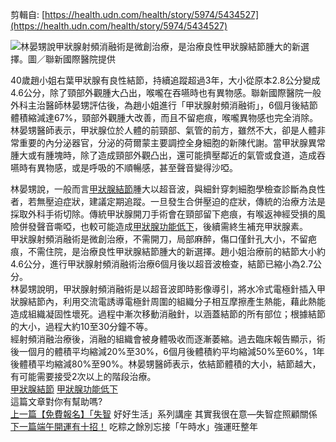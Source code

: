 剪輯自: [https://health.udn.com/health/story/5974/5434527](https://health.udn.com/health/story/5974/5434527)

![林晏甥說甲狀腺射頻消融術是微創治療，是治療良性甲狀腺結節腫大的新選擇。圖／聯新國際醫院提供](Exported%20image%2020241106114136-0.jpeg)

40歲趙小姐右葉甲狀腺有良性結節，持續追蹤超過3年，大小從原本2.8公分變成4.6公分，除了頸部外觀腫大凸出，喉嚨在吞嚥時也有異物感。聯新國際醫院一般外科主治醫師林晏甥評估後，為趙小姐進行「甲狀腺射頻消融術」，6個月後結節體積縮減達67%，頸部外觀腫大改善，而且不留疤痕，喉嚨異物感也完全消除。  
林晏甥醫師表示，甲狀腺位於人體的前頸部、氣管的前方，雖然不大，卻是人體非常重要的內分泌器官，分泌的荷爾蒙主要調控全身細胞的新陳代謝。當甲狀腺異常腫大或有腫塊時，除了造成頸部外觀凸出，還可能擠壓鄰近的氣管或食道，造成吞嚥時有異物感，或是呼吸的不順暢感，甚至聲音變得沙啞。
 
林晏甥說，一般而言[甲狀腺結節](https://health.udn.com/health/tagging/%E7%94%B2%E7%8B%80%E8%85%BA%E7%B5%90%E7%AF%80?from=contenttag)腫大以超音波，與細針穿刺細胞學檢查診斷為良性者，若無壓迫症狀，建議定期追蹤。一旦發生合併壓迫的症狀，傳統的治療方法是採取外科手術切除。傳統甲狀腺開刀手術會在頸部留下疤痕，有喉返神經受損的風險併發聲音嘶啞，也較可能造成[甲狀腺功能低下](https://health.udn.com/health/tagging/%E7%94%B2%E7%8B%80%E8%85%BA%E5%8A%9F%E8%83%BD%E4%BD%8E%E4%B8%8B?from=contenttag)，後續需終生補充甲狀腺素。  
甲狀腺射頻消融術是微創治療，不需開刀，局部麻醉，傷口僅針孔大小，不留疤痕，不需住院，是治療良性甲狀腺結節腫大的新選擇。趙小姐治療前的結節大小約4.6公分，進行甲狀腺射頻消融術治療6個月後以超音波檢查，結節已縮小為2.7公分。  
林晏甥說明，甲狀腺射頻消融術是以超音波即時影像導引，將水冷式電極針插入甲狀腺結節內，利用交流電誘導電極針周圍的組織分子相互摩擦產生熱能，藉此熱能造成組織凝固性壞死。過程中漸次移動消融針，以涵蓋結節的所有部位；根據結節的大小，過程大約10至30分鐘不等。  
經射頻消融治療後，消融的組織會被身體吸收而逐漸萎縮。過去臨床報告顯示，術後一個月的體積平均縮減20%至30%，6個月後體積約平均縮減50%至60%，1年後體積平均縮減80%至90%。林晏甥醫師表示，依結節體積的大小，結節越大，有可能需要接受2次以上的階段治療。  
[甲狀腺結節](https://health.udn.com/health/tagging/%E7%94%B2%E7%8B%80%E8%85%BA%E7%B5%90%E7%AF%80) [甲狀腺功能低下](https://health.udn.com/health/tagging/%E7%94%B2%E7%8B%80%E8%85%BA%E5%8A%9F%E8%83%BD%E4%BD%8E%E4%B8%8B)  
這篇文章對你有幫助嗎?  
[上一篇【免費報名】「失智](https://health.udn.com/health/story/7755/8013397?from=udn-last-newnews_ch1005) 好好生活」系列講座 其實我很在意—失智症照顧關係[下一篇端午開運有十招！](https://health.udn.com/health/story/6006/8008368?from=udn-next-newnews_ch1005) 吃粽之餘別忘接「午時水」強運旺整年